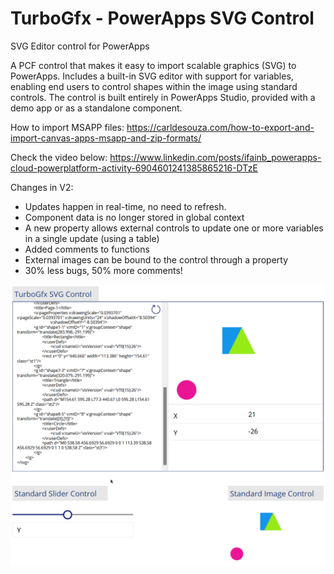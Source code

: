 # TurboGfx - PowerApps SVG Control
SVG Editor control for PowerApps


A PCF control that makes it easy to import scalable graphics (SVG) to PowerApps.
Includes a built-in SVG editor with support for variables, enabling end users to control shapes within the image using standard controls.
The control is built entirely in PowerApps Studio, provided with a demo app or as a standalone component.

How to import MSAPP files: https://carldesouza.com/how-to-export-and-import-canvas-apps-msapp-and-zip-formats/

Check the video below:
https://www.linkedin.com/posts/ifainb_powerapps-cloud-powerplatform-activity-6904601241385865216-DTzE

Changes in V2:
* Updates happen in real-time, no need to refresh.
* Component data is no longer stored in global context
* A new property allows external controls to update one or more variables in a single update (using a table)
* Added comments to functions
* External images can be bound to the control through a property
* 30% less bugs, 50% more comments!

![image](https://github.com/Feincraft/TurboGfx/blob/main/firefox_wWkbCqSVF9.gif)

